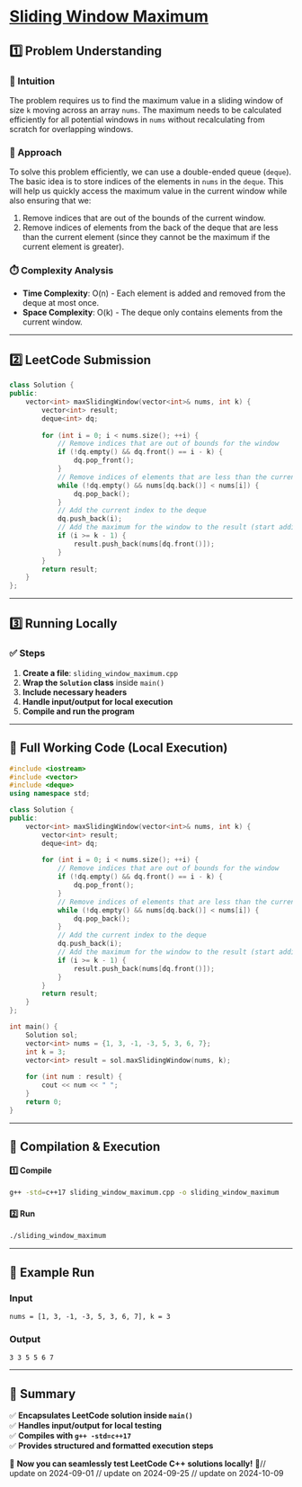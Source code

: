 # **[Sliding Window Maximum](https://leetcode.com/problems/sliding-window-maximum/description/)**  

## **1️⃣ Problem Understanding**  
### **📌 Intuition**  
The problem requires us to find the maximum value in a sliding window of size `k` moving across an array `nums`. The maximum needs to be calculated efficiently for all potential windows in `nums` without recalculating from scratch for overlapping windows.

### **🚀 Approach**  
To solve this problem efficiently, we can use a double-ended queue (`deque`). The basic idea is to store indices of the elements in `nums` in the `deque`. This will help us quickly access the maximum value in the current window while also ensuring that we:
1. Remove indices that are out of the bounds of the current window.
2. Remove indices of elements from the back of the deque that are less than the current element (since they cannot be the maximum if the current element is greater).

### **⏱️ Complexity Analysis**  
- **Time Complexity**: O(n) - Each element is added and removed from the deque at most once.
- **Space Complexity**: O(k) - The deque only contains elements from the current window.

---  

## **2️⃣ LeetCode Submission**  
```cpp
class Solution {
public:
    vector<int> maxSlidingWindow(vector<int>& nums, int k) {
        vector<int> result;
        deque<int> dq;
        
        for (int i = 0; i < nums.size(); ++i) {
            // Remove indices that are out of bounds for the window
            if (!dq.empty() && dq.front() == i - k) {
                dq.pop_front();
            }
            // Remove indices of elements that are less than the current element
            while (!dq.empty() && nums[dq.back()] < nums[i]) {
                dq.pop_back();
            }
            // Add the current index to the deque
            dq.push_back(i);
            // Add the maximum for the window to the result (start adding after the first window)
            if (i >= k - 1) {
                result.push_back(nums[dq.front()]);
            }
        }
        return result;
    }
};
```  

---  

## **3️⃣ Running Locally**  
### **✅ Steps**  
1. **Create a file**: `sliding_window_maximum.cpp`  
2. **Wrap the `Solution` class** inside `main()`  
3. **Include necessary headers**  
4. **Handle input/output for local execution**  
5. **Compile and run the program**  

---  

## **📝 Full Working Code (Local Execution)**  
```cpp
#include <iostream>
#include <vector>
#include <deque>
using namespace std;

class Solution {
public:
    vector<int> maxSlidingWindow(vector<int>& nums, int k) {
        vector<int> result;
        deque<int> dq;
        
        for (int i = 0; i < nums.size(); ++i) {
            // Remove indices that are out of bounds for the window
            if (!dq.empty() && dq.front() == i - k) {
                dq.pop_front();
            }
            // Remove indices of elements that are less than the current element
            while (!dq.empty() && nums[dq.back()] < nums[i]) {
                dq.pop_back();
            }
            // Add the current index to the deque
            dq.push_back(i);
            // Add the maximum for the window to the result (start adding after the first window)
            if (i >= k - 1) {
                result.push_back(nums[dq.front()]);
            }
        }
        return result;
    }
};

int main() {
    Solution sol;
    vector<int> nums = {1, 3, -1, -3, 5, 3, 6, 7};
    int k = 3;
    vector<int> result = sol.maxSlidingWindow(nums, k);
    
    for (int num : result) {
        cout << num << " ";
    }
    return 0;
}
```  

---  

## **🔧 Compilation & Execution**  
#### **1️⃣ Compile**  
```bash
g++ -std=c++17 sliding_window_maximum.cpp -o sliding_window_maximum
```  

#### **2️⃣ Run**  
```bash
./sliding_window_maximum
```  

---  

## **🎯 Example Run**  
### **Input**  
```
nums = [1, 3, -1, -3, 5, 3, 6, 7], k = 3
```  
### **Output**  
```
3 3 5 5 6 7 
```  

---  

## **📌 Summary**  
✅ **Encapsulates LeetCode solution inside `main()`**  
✅ **Handles input/output for local testing**  
✅ **Compiles with `g++ -std=c++17`**  
✅ **Provides structured and formatted execution steps**  

🚀 **Now you can seamlessly test LeetCode C++ solutions locally!** 🚀// update on 2024-09-01
// update on 2024-09-25
// update on 2024-10-09
